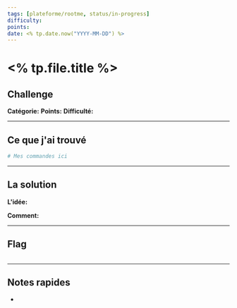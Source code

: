 ```yaml
---
tags: [plateforme/rootme, status/in-progress]
difficulty: 
points: 
date: <% tp.date.now("YYYY-MM-DD") %>
---
```


# <% tp.file.title %>

##  Challenge
**Catégorie:** 
**Points:** 
**Difficulté:** 

---

##  Ce que j'ai trouvé

```bash
# Mes commandes ici
```

---

##  La solution

**L'idée:**


**Comment:**


---

##  Flag
```
```

---

##  Notes rapides
- 
